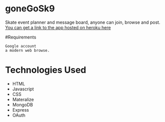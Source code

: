 # goneGoSk9
Skate event planner and message board, anyone can join, browse and post.
[You can get a link to the app hosted on heroku here](https://gosk9.herokuapp.com)

#Requirements

    Google account
    a modern web browse.

# Technologies Used
* HTML
* Javascript
* CSS
* Materalize
* MongoDB
* Express
* OAuth


